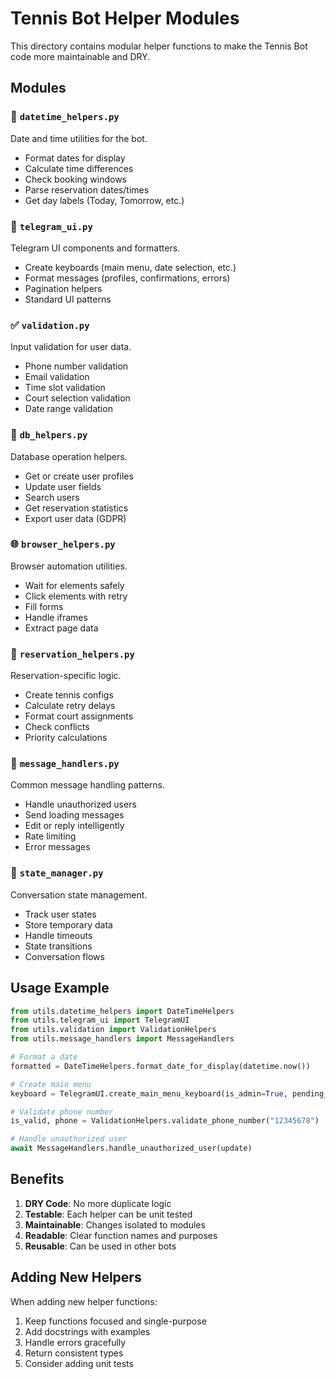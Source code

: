# Tennis Bot Helper Modules

This directory contains modular helper functions to make the Tennis Bot code more maintainable and DRY.

## Modules

### 📅 `datetime_helpers.py`
Date and time utilities for the bot.
- Format dates for display
- Calculate time differences
- Check booking windows
- Parse reservation dates/times
- Get day labels (Today, Tomorrow, etc.)

### 🎨 `telegram_ui.py`
Telegram UI components and formatters.
- Create keyboards (main menu, date selection, etc.)
- Format messages (profiles, confirmations, errors)
- Pagination helpers
- Standard UI patterns

### ✅ `validation.py`
Input validation for user data.
- Phone number validation
- Email validation
- Time slot validation
- Court selection validation
- Date range validation

### 💾 `db_helpers.py`
Database operation helpers.
- Get or create user profiles
- Update user fields
- Search users
- Get reservation statistics
- Export user data (GDPR)

### 🌐 `browser_helpers.py`
Browser automation utilities.
- Wait for elements safely
- Click elements with retry
- Fill forms
- Handle iframes
- Extract page data

### 🎾 `reservation_helpers.py`
Reservation-specific logic.
- Create tennis configs
- Calculate retry delays
- Format court assignments
- Check conflicts
- Priority calculations

### 💬 `message_handlers.py`
Common message handling patterns.
- Handle unauthorized users
- Send loading messages
- Edit or reply intelligently
- Rate limiting
- Error messages

### 🔄 `state_manager.py`
Conversation state management.
- Track user states
- Store temporary data
- Handle timeouts
- State transitions
- Conversation flows

## Usage Example

```python
from utils.datetime_helpers import DateTimeHelpers
from utils.telegram_ui import TelegramUI
from utils.validation import ValidationHelpers
from utils.message_handlers import MessageHandlers

# Format a date
formatted = DateTimeHelpers.format_date_for_display(datetime.now())

# Create main menu
keyboard = TelegramUI.create_main_menu_keyboard(is_admin=True, pending_count=5)

# Validate phone number
is_valid, phone = ValidationHelpers.validate_phone_number("12345678")

# Handle unauthorized user
await MessageHandlers.handle_unauthorized_user(update)
```

## Benefits

1. **DRY Code**: No more duplicate logic
2. **Testable**: Each helper can be unit tested
3. **Maintainable**: Changes isolated to modules
4. **Readable**: Clear function names and purposes
5. **Reusable**: Can be used in other bots

## Adding New Helpers

When adding new helper functions:
1. Keep functions focused and single-purpose
2. Add docstrings with examples
3. Handle errors gracefully
4. Return consistent types
5. Consider adding unit tests